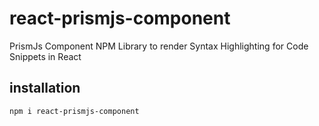 # react-prismjs-component
PrismJs Component NPM Library to render Syntax Highlighting for Code Snippets in React

## installation
```
npm i react-prismjs-component
```
